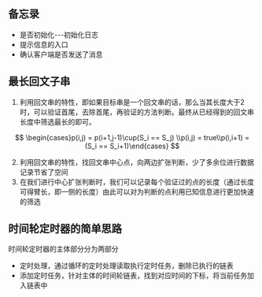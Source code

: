 ## 备忘录

* 是否初始化---初始化日志
* 提示信息的入口
* 确认客户端是否发送了消息



## 最长回文子串

1. 利用回文串的特性，即如果目标串是一个回文串的话，那么当其长度大于2时，可以验证首尾，去除首尾，再验证的方法判断。最终从已经得到的回文串长度中筛选最长的即可。

$$
\begin{cases}p(i,j) = p(i+1,j-1)\cup(S_i == S_j) \\p(i,j) = true\\p(i,i+1) = (S_i == S_i+1)\end{cases}
$$

2. 利用回文串的特性，找回文串中心点，向两边扩张判断，少了多余位进行数据记录节省了空间
3. 在我们进行中心扩张判断时，我们可以记录每个验证过的点的长度（通过长度可得臂长，即一侧的长度）由此可以对为判断的点利用已知信息进行更加快速的筛选

## 时间轮定时器的简单思路

时间轮定时器的主体部分分为两部分

* 定时处理，通过循环的定时处理读取执行定时任务，删除已执行的链表
* 添加定时任务，针对主体的时间轮链表，找到对应时间的下标，将当前任务加入链表中





